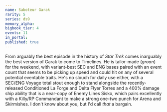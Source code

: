 ```yaml
---
name: Saboteur Garak
rarity: 5
series: ds9
memory_alpha:
bigbook_tier: 4
events: 11
in_portal:
published: true
---
```


From arguably the best episode in the history of _Star Trek_ comes inarguably the best version of Garak to come to Timelines. He is tailor-made (*groan*) for the weekend, with variant-best SEC and ENG bases paired with an event count that seems to be picking up speed and could hit on any of several potential eventable traits. He's no slouch for daily use either, with a SEC/ENG Voyage total stout enough to stand alongside the recently-released Conditioned La Forge and Delta Flyer Torres and a 400% damage ship ability that is a near-copy of Enemy Lines Sisko, which pairs excellently with a Killy/RP Commandant to make a strong one-two punch for Arena and Skirmishes. I don't know about you, but I'd call _that_ a bargain.
